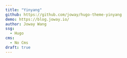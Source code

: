 ```yaml
---
title: "Yinyang"
github: https://github.com/joway/hugo-theme-yinyang
demo: https://blog.joway.io/
author: Joway Wang
ssg:
  - Hugo
cms:
  - No Cms
draft: true
---
```

